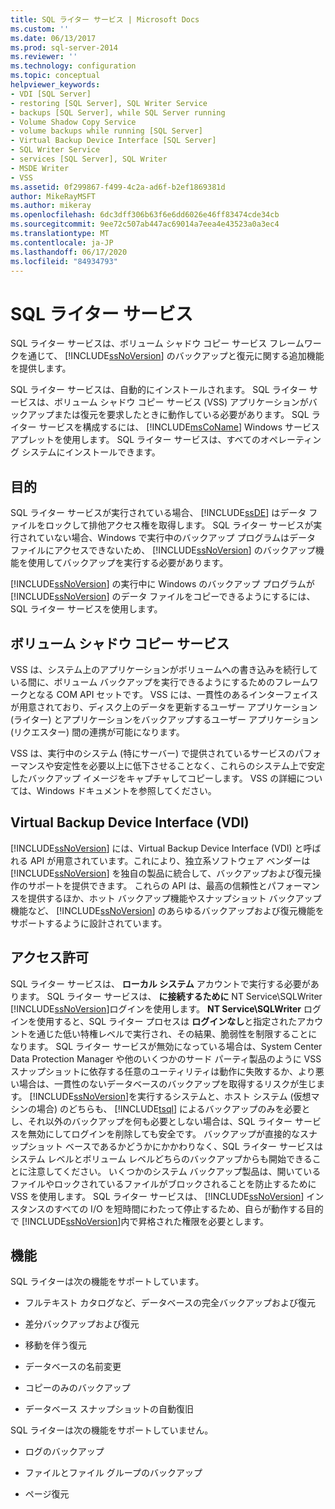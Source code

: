 ```yaml
---
title: SQL ライター サービス | Microsoft Docs
ms.custom: ''
ms.date: 06/13/2017
ms.prod: sql-server-2014
ms.reviewer: ''
ms.technology: configuration
ms.topic: conceptual
helpviewer_keywords:
- VDI [SQL Server]
- restoring [SQL Server], SQL Writer Service
- backups [SQL Server], while SQL Server running
- Volume Shadow Copy Service
- volume backups while running [SQL Server]
- Virtual Backup Device Interface [SQL Server]
- SQL Writer Service
- services [SQL Server], SQL Writer
- MSDE Writer
- VSS
ms.assetid: 0f299867-f499-4c2a-ad6f-b2ef1869381d
author: MikeRayMSFT
ms.author: mikeray
ms.openlocfilehash: 6dc3dff306b63f6e6dd6026e46ff83474cde34cb
ms.sourcegitcommit: 9ee72c507ab447ac69014a7eea4e43523a0a3ec4
ms.translationtype: MT
ms.contentlocale: ja-JP
ms.lasthandoff: 06/17/2020
ms.locfileid: "84934793"
---
```

# <a name="sql-writer-service"></a>SQL ライター サービス
  SQL ライター サービスは、ボリューム シャドウ コピー サービス フレームワークを通じて、 [!INCLUDE[ssNoVersion](../../includes/ssnoversion-md.md)] のバックアップと復元に関する追加機能を提供します。  
  
 SQL ライター サービスは、自動的にインストールされます。 SQL ライター サービスは、ボリューム シャドウ コピー サービス (VSS) アプリケーションがバックアップまたは復元を要求したときに動作している必要があります。 SQL ライター サービスを構成するには、 [!INCLUDE[msCoName](../../includes/msconame-md.md)] Windows サービス アプレットを使用します。 SQL ライター サービスは、すべてのオペレーティング システムにインストールできます。  
  
## <a name="purpose"></a>目的  
 SQL ライター サービスが実行されている場合、 [!INCLUDE[ssDE](../../includes/ssde-md.md)] はデータ ファイルをロックして排他アクセス権を取得します。 SQL ライター サービスが実行されていない場合、Windows で実行中のバックアップ プログラムはデータ ファイルにアクセスできないため、 [!INCLUDE[ssNoVersion](../../includes/ssnoversion-md.md)] のバックアップ機能を使用してバックアップを実行する必要があります。  
  
 [!INCLUDE[ssNoVersion](../../includes/ssnoversion-md.md)] の実行中に Windows のバックアップ プログラムが [!INCLUDE[ssNoVersion](../../includes/ssnoversion-md.md)] のデータ ファイルをコピーできるようにするには、SQL ライター サービスを使用します。  
  
## <a name="volume-shadow-copy-service"></a>ボリューム シャドウ コピー サービス  
 VSS は、システム上のアプリケーションがボリュームへの書き込みを続行している間に、ボリューム バックアップを実行できるようにするためのフレームワークとなる COM API セットです。 VSS には、一貫性のあるインターフェイスが用意されており、ディスク上のデータを更新するユーザー アプリケーション (ライター) とアプリケーションをバックアップするユーザー アプリケーション (リクエスター) 間の連携が可能になります。  
  
 VSS は、実行中のシステム (特にサーバー) で提供されているサービスのパフォーマンスや安定性を必要以上に低下させることなく、これらのシステム上で安定したバックアップ イメージをキャプチャしてコピーします。 VSS の詳細については、Windows ドキュメントを参照してください。  
  
## <a name="virtual-backup-device-interface-vdi"></a>Virtual Backup Device Interface (VDI)  
 [!INCLUDE[ssNoVersion](../../includes/ssnoversion-md.md)] には、Virtual Backup Device Interface (VDI) と呼ばれる API が用意されています。これにより、独立系ソフトウェア ベンダーは [!INCLUDE[ssNoVersion](../../includes/ssnoversion-md.md)] を独自の製品に統合して、バックアップおよび復元操作のサポートを提供できます。 これらの API は、最高の信頼性とパフォーマンスを提供するほか、ホット バックアップ機能やスナップショット バックアップ機能など、 [!INCLUDE[ssNoVersion](../../includes/ssnoversion-md.md)] のあらゆるバックアップおよび復元機能をサポートするように設計されています。  
  
## <a name="permissions"></a>アクセス許可  
 SQL ライター サービスは、 **ローカル システム** アカウントで実行する必要があります。 SQL ライター サービスは、 **に接続するために** NT Service\SQLWriter [!INCLUDE[ssNoVersion](../../includes/ssnoversion-md.md)]ログインを使用します。 **NT Service\SQLWriter** ログインを使用すると、SQL ライター プロセスは **ログインなし**と指定されたアカウントを通じた低い特権レベルで実行され、その結果、脆弱性を制限することになります。 SQL ライター サービスが無効になっている場合は、System Center Data Protection Manager や他のいくつかのサード パーティ製品のように VSS スナップショットに依存する任意のユーティリティは動作に失敗するか、より悪い場合は、一貫性のないデータベースのバックアップを取得するリスクが生じます。 [!INCLUDE[ssNoVersion](../../includes/ssnoversion-md.md)]を実行するシステムと、ホスト システム (仮想マシンの場合) のどちらも、 [!INCLUDE[tsql](../../includes/tsql-md.md)] によるバックアップのみを必要とし、それ以外のバックアップを何も必要としない場合は、SQL ライター サービスを無効にしてログインを削除しても安全です。  バックアップが直接的なスナップショット ベースであるかどうかにかかわりなく、SQL ライター サービスはシステム レベルとボリューム レベルどちらのバックアップからも開始できることに注意してください。 いくつかのシステム バックアップ製品は、開いているファイルやロックされているファイルがブロックされることを防止するために VSS を使用します。 SQL ライター サービスは、 [!INCLUDE[ssNoVersion](../../includes/ssnoversion-md.md)] インスタンスのすべての I/O を短時間にわたって停止するため、自らが動作する目的で [!INCLUDE[ssNoVersion](../../includes/ssnoversion-md.md)]内で昇格された権限を必要とします。  
  
## <a name="features"></a>機能  
 SQL ライターは次の機能をサポートしています。  
  
-   フルテキスト カタログなど、データベースの完全バックアップおよび復元  
  
-   差分バックアップおよび復元  
  
-   移動を伴う復元  
  
-   データベースの名前変更  
  
-   コピーのみのバックアップ  
  
-   データベース スナップショットの自動復旧  
  
 SQL ライターは次の機能をサポートしていません。  
  
-   ログのバックアップ  
  
-   ファイルとファイル グループのバックアップ  
  
-   ページ復元  
  
  
